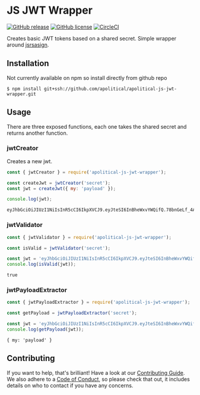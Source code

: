 JS JWT Wrapper
==============

[![GitHub release](https://img.shields.io/github/release/apolitical/apolitical-js-jwt-wrapper.svg)](https://github.com/apolitical/apolitical-js-jwt-wrapper/releases)
[![GitHub license](https://img.shields.io/github/license/apolitical/apolitical-js-jwt-wrapper.svg)](https://github.com/apolitical/apolitical-js-jwt-wrapper/blob/master/LICENSE)
[![CircleCI](https://img.shields.io/circleci/project/github/apolitical/apolitical-js-jwt-wrapper/master.svg)](https://circleci.com/gh/apolitical/apolitical-js-jwt-wrapper)

Creates basic JWT tokens based on a shared secret. Simple wrapper around [jsrsasign].

Installation
------------

Not currently available on npm so install directly from github repo

```
$ npm install git+ssh://github.com/apolitical/apolitical-js-jwt-wrapper.git
```

Usage
-----

There are three exposed functions, each one takes the shared secret and returns another function.

### jwtCreator

Creates a new jwt.

```javascript
const { jwtCreator } = require('apolitical-js-jwt-wrapper');

const createJwt = jwtCreator('secret');
const jwt = createJwt({ my: 'payload' });

console.log(jwt);
```
```
eyJhbGciOiJIUzI1NiIsInR5cCI6IkpXVCJ9.eyJteSI6InBheWxvYWQifQ.78bnGeLf_4A3mXZhStnMo6warvE1M5QTHRJClTpnS4s
```

### jwtValidator

```javascript
const { jwtValidator } = require('apolitical-js-jwt-wrapper');

const isValid = jwtValidator('secret');

const jwt = 'eyJhbGciOiJIUzI1NiIsInR5cCI6IkpXVCJ9.eyJteSI6InBheWxvYWQifQ.78bnGeLf_4A3mXZhStnMo6warvE1M5QTHRJClTpnS4s';
console.log(isValid(jwt));
```
```
true
```

### jwtPayloadExtractor

```javascript
const { jwtPayloadExtractor } = require('apolitical-js-jwt-wrapper');

const getPayload = jwtPayloadExtractor('secret');

const jwt = 'eyJhbGciOiJIUzI1NiIsInR5cCI6IkpXVCJ9.eyJteSI6InBheWxvYWQifQ.78bnGeLf_4A3mXZhStnMo6warvE1M5QTHRJClTpnS4s';
console.log(getPayload(jwt));
```
```
{ my: 'payload' }
```

Contributing
------------

If you want to help, that's brilliant! Have a look at our [Contributing Guide](CONTRIBUTING.md). We also adhere to a
[Code of Conduct](CODE_OF_CONDUCT.md), so please check that out, it includes details on who to contact if you have any
concerns.

[jsrsasign]: https://kjur.github.io/jsrsasign/
